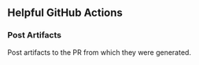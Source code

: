 ## Helpful GitHub Actions

### Post Artifacts

Post artifacts to the PR from which they were generated.
